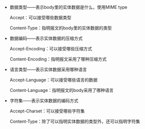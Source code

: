 * 数据类型——表示body里的实体数据是什么，使用MIME type

  Accept：可以接受哪些数据类型

  Content-Type：指明报文的body里的实体数据的类型

* 数据编码——表示实体数据的压缩方式

  Accept-Encoding：可以接受哪些压缩方式

  Content-Encoding：指明报文采用了哪种压缩方式

* 语言类型——表示实体数据采用哪种语言

  Accept-Language：可以接受哪些语言的数据

  Content-Language：指明报文的body采用了哪种语言

* 字符集——表示实体数据的编码方式

  Accept-Charset：可以接受哪些字符集

  Content-Type：除了可以指明实体数据的类型外，还可以指明字符集